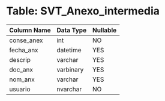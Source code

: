 # Table: SVT_Anexo_intermedia

| Column Name | Data Type | Nullable |
|-------------|-----------|----------|
| conse_anex | int | NO |
| fecha_anx | datetime | YES |
| descrip | varchar | YES |
| doc_anx | varbinary | YES |
| nom_anx | varchar | YES |
| usuario | nvarchar | NO |
